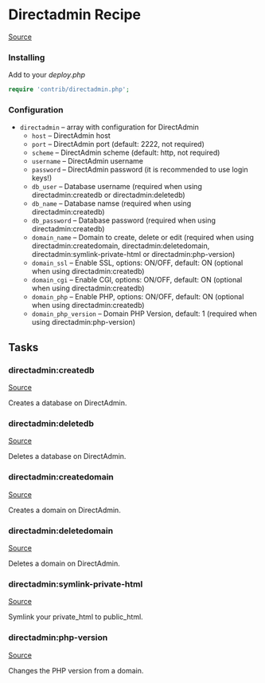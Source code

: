 <!-- DO NOT EDIT THIS FILE! -->
<!-- Instead edit contrib/directadmin.php -->
<!-- Then run bin/docgen -->

# Directadmin Recipe

[Source](/contrib/directadmin.php)



### Installing

Add to your _deploy.php_

```php
require 'contrib/directadmin.php';
```

### Configuration
- `directadmin` – array with configuration for DirectAdmin
    - `host` – DirectAdmin host
    - `port` – DirectAdmin port (default: 2222, not required)
    - `scheme` – DirectAdmin scheme (default: http, not required)
    - `username` – DirectAdmin username
    - `password` – DirectAdmin password (it is recommended to use login keys!)
    - `db_user` – Database username (required when using directadmin:createdb or directadmin:deletedb)
    - `db_name` – Database namse (required when using directadmin:createdb)
    - `db_password` – Database password (required when using directadmin:createdb)
    - `domain_name` – Domain to create, delete or edit (required when using directadmin:createdomain, directadmin:deletedomain, directadmin:symlink-private-html or directadmin:php-version)
    - `domain_ssl` – Enable SSL, options: ON/OFF, default: ON (optional when using directadmin:createdb)
    - `domain_cgi` – Enable CGI, options: ON/OFF, default: ON (optional when using directadmin:createdb)
    - `domain_php` – Enable PHP, options: ON/OFF, default: ON (optional when using directadmin:createdb)
    - `domain_php_version` – Domain PHP Version, default: 1 (required when using directadmin:php-version)




## Tasks

### directadmin:createdb
[Source](https://github.com/deployphp/deployer/blob/master/contrib/directadmin.php#L82)

Creates a database on DirectAdmin.




### directadmin:deletedb
[Source](https://github.com/deployphp/deployer/blob/master/contrib/directadmin.php#L102)

Deletes a database on DirectAdmin.




### directadmin:createdomain
[Source](https://github.com/deployphp/deployer/blob/master/contrib/directadmin.php#L117)

Creates a domain on DirectAdmin.




### directadmin:deletedomain
[Source](https://github.com/deployphp/deployer/blob/master/contrib/directadmin.php#L135)

Deletes a domain on DirectAdmin.




### directadmin:symlink-private-html
[Source](https://github.com/deployphp/deployer/blob/master/contrib/directadmin.php#L151)

Symlink your private_html to public_html.




### directadmin:php-version
[Source](https://github.com/deployphp/deployer/blob/master/contrib/directadmin.php#L167)

Changes the PHP version from a domain.




